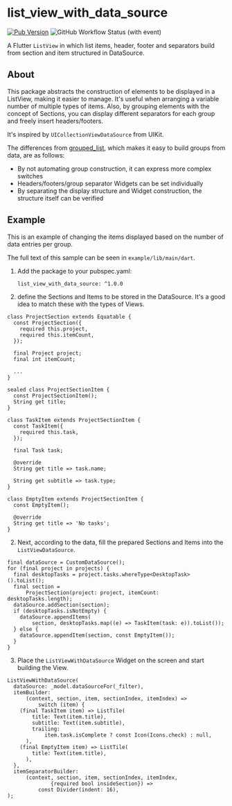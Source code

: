 # list_view_with_data_source

[![Pub Version](https://img.shields.io/pub/v/list_view_with_data_source)](https://pub.dev/packages/list_view_with_data_source)
![GitHub Workflow Status (with event)](https://img.shields.io/github/actions/workflow/status/ichiko/list_view_with_data_source/ci.yml)

A Flutter `ListView` in which list items, header, footer and separators build from section and item structured in DataSource.

## About

This package abstracts the construction of elements to be displayed in a ListView, making it easier to manage. It's useful when arranging a variable number of multiple types of items. Also, by grouping elements with the concept of Sections, you can display different separators for each group and freely insert headers/footers.

It's inspired by `UICollectionViewDataSource` from UIKit.

The differences from [grouped_list](https://pub.dev/packages/grouped_list), which makes it easy to build groups from data, are as follows:

- By not automating group construction, it can express more complex switches
- Headers/footers/group separator Widgets can be set individually
- By separating the display structure and Widget construction, the structure itself can be verified

## Example

This is an example of changing the items displayed based on the number of data entries per group.

The full text of this sample can be seen in `example/lib/main/dart`.

1. Add the package to your pubspec.yaml:
   ```
   list_view_with_data_source: ^1.0.0
   ```
1. define the Sections and Items to be stored in the DataSource. It's a good idea to match these with the types of Views.
  ```
  class ProjectSection extends Equatable {
    const ProjectSection({
      required this.project,
      required this.itemCount,
    });

    final Project project;
    final int itemCount;

    ...
  }

  sealed class ProjectSectionItem {
    const ProjectSectionItem();
    String get title;
  }

  class TaskItem extends ProjectSectionItem {
    const TaskItem({
      required this.task,
    });

    final Task task;

    @override
    String get title => task.name;

    String get subtitle => task.type;
  }

  class EmptyItem extends ProjectSectionItem {
    const EmptyItem();

    @override
    String get title => 'No tasks';
  }
  ```
2. Next, according to the data, fill the prepared Sections and Items into the `ListViewDataSource`.
  ```
  final dataSource = CustomDataSource();
  for (final project in projects) {
    final desktopTasks = project.tasks.whereType<DesktopTask>().toList();
    final section =
        ProjectSection(project: project, itemCount: desktopTasks.length);
    dataSource.addSection(section);
    if (desktopTasks.isNotEmpty) {
      dataSource.appendItems(
          section, desktopTasks.map((e) => TaskItem(task: e)).toList());
    } else {
      dataSource.appendItem(section, const EmptyItem());
    }
  }
  ```
3. Place the `ListViewWithDataSource` Widget on the screen and start building the View.
  ```
  ListViewWithDataSource(
    dataSource: _model.dataSourceFor(_filter),
    itemBuilder:
        (context, section, item, sectionIndex, itemIndex) =>
            switch (item) {
      (final TaskItem item) => ListTile(
          title: Text(item.title),
          subtitle: Text(item.subtitle),
          trailing:
              item.task.isComplete ? const Icon(Icons.check) : null,
        ),
      (final EmptyItem item) => ListTile(
          title: Text(item.title),
        ),
    },
    itemSeparatorBuilder:
        (context, section, item, sectionIndex, itemIndex,
                {required bool insideSection}) =>
            const Divider(indent: 16),
  );
  ```
